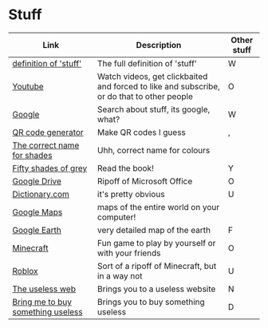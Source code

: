 # Stuff

Link|Description|Other stuff
-|-|-
[definition of 'stuff'](https://www.dictionary.com/browse/stuff)|The full definition of 'stuff'|W
[Youtube](youtube.com)|Watch videos, get clickbaited and forced to like and subscribe, or do that to other people|O
[Google](google.com)|Search about stuff, its google, what?|W
[QR code generator](qr-code-generator.com)|Make QR codes I guess|,
[The correct name for shades](digitalsynopsis.com/design/color-thesaurus-correct-name-of-shades)|Uhh, correct name for colours| 
[Fifty shades of grey](http://readonlinefreebook.com/fifty-shades-of-grey)|Read the book!|Y
[Google Drive](drive.google.com)|Ripoff of Microsoft Office|O
[Dictionary.com](dictionary.com)|it's pretty obvious|U
[Google Maps](google.com/maps)|maps of the entire world on your computer!|
[Google Earth](google.com/earth)|very detailed map of the earth|F
[Minecraft](https://www.minecraft.net/en-us/about-minecraft)|Fun game to play by yourself or with your friends|O
[Roblox](roblox.com)|Sort of a ripoff of Minecraft, but in a way not|U
[The useless web](https://theuselessweb.com)|Brings you to a useless website|N
[Bring me to buy something useless](https://weirdorconfusing.com/)|Brings you to buy something useless|D
